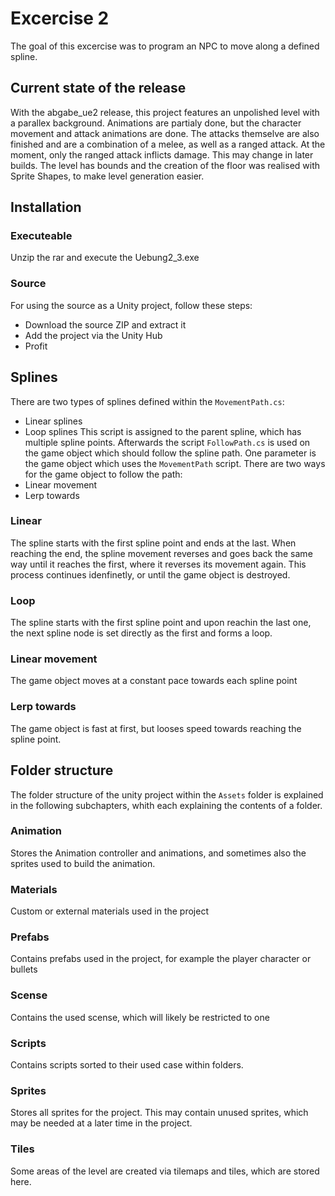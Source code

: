 # Excercise 2
The goal of this excercise was to program an NPC to move along a defined spline.
## Current state of the release
With the abgabe_ue2 release, this project features an unpolished level with a parallex background. Animations are partialy done, but the character movement and attack animations are done.
The attacks themselve are also finished and are a combination of a melee, as well as a ranged attack. At the moment, only the ranged attack inflicts damage.
This may change in later builds. The level has bounds and the creation of the floor was realised with Sprite Shapes, to make level generation easier.

## Installation
### Executeable
Unzip the rar and execute the Uebung2_3.exe
### Source
For using the source as a Unity project, follow these steps:
* Download the source ZIP and extract it
* Add the project via the Unity Hub
* Profit

## Splines
There are two types of splines defined within the `MovementPath.cs`:
* Linear splines
* Loop splines
This script is assigned to the parent spline, which has multiple spline points.
Afterwards the script `FollowPath.cs` is used on the game object which should follow the spline path. One parameter is the game object which uses the `MovementPath` script.
There are two ways for the game object to follow the path:
* Linear movement
* Lerp towards

### Linear
The spline starts with the first spline point and ends at the last. When reaching the end, the spline movement reverses and goes back the same way until it reaches the first,
where it reverses its movement again. This process continues idenfinetly, or until the game object is destroyed.
### Loop
The spline starts with the first spline point and upon reachin the last one, the next spline node is set directly as the first and forms a loop.
### Linear movement
The game object moves at a constant pace towards each spline point
### Lerp towards
The game object is fast at first, but looses speed towards reaching the spline point.

## Folder structure
The folder structure of the unity project within the `Assets` folder is explained in the following subchapters, whith each explaining the contents of a folder.
### Animation
Stores the Animation controller and animations, and sometimes also the sprites used to build the animation.
### Materials
Custom or external materials used in the project
### Prefabs
Contains prefabs used in the project, for example the player character or bullets
### Scense
Contains the used scense, which will likely be restricted to one
### Scripts
Contains scripts sorted to their used case within folders.
### Sprites
Stores all sprites for the project. This may contain unused sprites, which may be needed at a later time in the project.
### Tiles
Some areas of the level are created via tilemaps and tiles, which are stored here.
